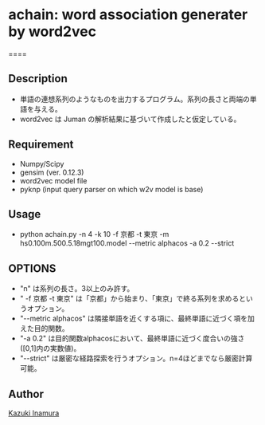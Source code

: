 # achain: word association generater by word2vec
====

## Description

* 単語の連想系列のようなものを出力するプログラム。系列の長さと両端の単語を与える。
* word2vec は Juman の解析結果に基づいて作成したと仮定している。

<!-- ## Demo -->

<!-- ## VS. -->

## Requirement
* Numpy/Scipy
* gensim (ver. 0.12.3)
* word2vec model file
* pyknp (input query parser on which w2v model is base)


## Usage
* python achain.py -n 4 -k 10 -f 京都 -t 東京 -m hs0.100m.500.5.18mgt100.model --metric alphacos -a 0.2 --strict

<!-- ## Install -->

<!-- ## Contribution -->

<!-- ## Licence -->

<!-- [MIT](https://github.com/tcnksm/tool/blob/master/LICENCE) -->

## OPTIONS
* "n" は系列の長さ。3以上のみ許す。
* " -f 京都 -t 東京" は「京都」から始まり、「東京」で終る系列を求めるというオプション。
* "--metric alphacos" は隣接単語を近くする項に、最終単語に近づく項を加えた目的関数。
* "-a 0.2" は目的関数alphacosにおいて、最終単語に近づく度合いの強さ([0,1]内の実数値)。
*  "--strict" は厳密な経路探索を行うオプション。n=4ほどまでなら厳密計算可能。

<!-- ## TODO -->

## Author

[Kazuki Inamura](https://github.com/kzinmr)
